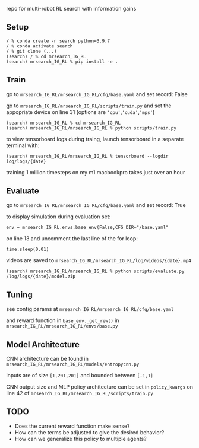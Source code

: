 repo for multi-robot RL search with information gains

## Setup
    / % conda create -n search python=3.9.7
    / % conda activate search
    / % git clone (...)
    (search) / % cd mrsearch_IG_RL
    (search) mrsearch_IG_RL % pip install -e .
## Train
go to ``mrsearch_IG_RL/mrsearch_IG_RL/cfg/base.yaml`` and set record: False

go to ``mrsearch_IG_RL/mrsearch_IG_RL/scripts/train.py`` and set the appopriate device on line 31 (options are ``'cpu'``,``'cuda'``,``'mps'``)

    (search) mrsearch_IG_RL % cd mrsearch_IG_RL
    (search) mrsearch_IG_RL/mrsearch_IG_RL % python scripts/train.py
to view tensorboard logs during traing, launch tensorboard in a separate terminal with:

    (search) mrsearch_IG_RL/mrsearch_IG_RL % tensorboard --logdir log/logs/{date}
training 1 million timesteps on my m1 macbookpro takes just over an hour
## Evaluate
go to ``mrsearch_IG_RL/mrsearch_IG_RL/cfg/base.yaml`` and set record: True

to display simulation during evaluation set:

    env = mrsearch_IG_RL.envs.base_env(False,CFG_DIR+"/base.yaml"
on line 13 and uncomment the last line of the for loop:

    time.sleep(0.01)
videos are saved to ``mrsearch_IG_RL/mrsearch_IG_RL/log/videos/{date}.mp4``

    (search) mrsearch_IG_RL/mrsearch_IG_RL % python scripts/evaluate.py /log/logs/{date}/model.zip
## Tuning
see config params at ``mrsearch_IG_RL/mrsearch_IG_RL/cfg/base.yaml``

and reward function in ``base_env._get_rew()`` in ``mrsearch_IG_RL/mrsearch_IG_RL/envs/base.py``
## Model Architecture
CNN architecture can be found in ``mrsearch_IG_RL/mrsearch_IG_RL/models/entropycnn.py``

inputs are of size ``[1,201,201]`` and bounded between ``[-1,1]``

CNN output size and MLP policy architecture can be set in ``policy_kwargs`` on line 42 of ``mrsearch_IG_RL/mrsearch_IG_RL/scripts/train.py``
## TODO
- Does the current reward function make sense?
- How can the terms be adjusted to give the desired behavior?
- How can we generalize this policy to multiple agents?
